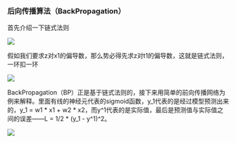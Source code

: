 ### 后向传播算法（BackPropagation）

首先介绍一下链式法则

![](https://github.com/sherlcok314159/ML/blob/main/Images/functions.png)

假如我们要求z对x1的偏导数，那么势必得先求z对t1的偏导数，这就是链式法则，一环扣一环

![](https://github.com/sherlcok314159/ML/blob/main/Images/chain_rule.png)

BackPropagation（BP）正是基于链式法则的，接下来用简单的前向传播网络为例来解释。里面有线的神经元代表的sigmoid函数，y_1代表的是经过模型预测出来的，y_1 = w1 * x1 + w2 * x2，而y^1代表的是实际值，最后是预测值与实际值之间的误差——L = 1/2 * (y_1 - y^1)^2。

![](https://github.com/sherlcok314159/ML/blob/main/Images/bp_.png)



<!--通常我们在深度学习会通过梯度下降寻找最优解，那么梯度如何算呢？在普通的结构中很容易，可是神经网络叠了很多层之后又该如何算呢？我们可以类比上面的式子，把hidden layer里面的结果都当做是中间变量，地位与t1相当。那么，我们要求y对某个x的偏导数，先求出y对离它最近的结果的偏导数，然后不断往后，最终达到想要找的x。而BP会将每个节点算出的偏导数保留，等到想要的时候直接拿出来用，省去多余的无效运算。

接着我们用PyTorch来实操一下后向传播算法，PyTorch可以实现自动微分，requires_grad 的意思是最终对这个tensor所进行的操作，这样我们进行BP的时候，直接用就好。不过默认情况下是False，需要我们手动设置。

```python
import torch

x = torch.ones(3,3,requires_grad = True)
t = x * x + 2 
z = 2 * t + 1
y = z.mean()
```

接下来我们想求y对x的微分，需要注意这种用法只能适用于y是标量而非向量

```python
y.backward()
print(x.grad)
```

![](https://github.com/sherlcok314159/ML/blob/main/Images/jacobi.png)

所以当y是向量形式的时候我们可以自己来算，如

```python
x = torch.ones(3,3,requires_grad = True)
t = x * x + 2
y = t - 9
```

如果计算y.backward()会报错，因为是向量，所以我们需要手动算v，这里就是y对t嘛，全为1，注意v的维度就行。

```python
v = torch.ones(3,3)
y.backward(v)
print(x.grad)
``` -->